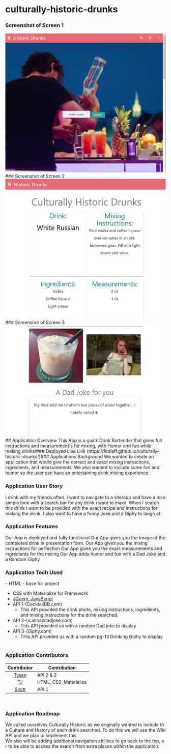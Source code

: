 # culturally-historic-drunks

### Screenshot of Screen 1
<img src ="images/Page1Image.jpg" alt ="Pic of Screen 1" />
### Screenshot of Screen 2
<img src ="images/Screen2Image.jpg" alt ="Pic of Screen 2" />
### Screenshot of Screen 3
<img src ="images/Screen3Image.jpg" alt ="Pic of Screen 3" />
​
## Application Overview
This App is a quick Drink Bartender that gives full instructions and measurement's for mixing, with Humor and fun while making drinks!
​
### Deployed Live Link 
(https://firzlaff.github.io/culturally-historic-drunks/)
​
### Applications Background
We wanted to create an application that would give the correct and exact mixing instructions, ingredients, and measurements. We also wanted to include some fun and humor so the user can have an entertaining drink mixing experience. 

### Application User Story
I drink with my friends often, I want to navigate to a site/app and have a nice simple look with a search bar for any drink i want to make. When I search this drink I want to be provided with the exact recipe and instructions for making the drink. I also want to have a funny Joke and a Giphy to laugh at. 

### Application Features
Our App is deployed and fully functional
​Our App gives you the Image of the completed drink in presentation form. 
Our App gives you the mixing instructions for perfection
Our App gives you the exact measurements and ingredients for the mixing
Our App adds humor and fun with a Dad Joke and a Random Giphy

### Application Tech Used
​- HTML - base for project
- CSS with Materialize for Framework
- [JQuery, JavaScript](https://jquery.com/)
- API 1-(CocktailDB.com)
  - This API provided the drink photo, mixing instructions, ingredients, and mixing instructions for the drink searched. 
- API 2-(icanhazdadjoke.com)
  - This API provided us with a random Dad joke to display
- API 3-(Giphy.com)
  - THis API provided us with a random pg-13 Drinking Giphy to display.    
​
### Application Contributors​
| Contributor                                                       |     Contribution        |
|:-----------------------------------------------------------------:| --------------------    | 
| [Tysen](https://github.com/Firzlaff/culturally-historic-drunks)   |  API 2 & 3               |
| [TJ](https://github.com/GLXEnigma/culturally-historic-drunks-1)   | HTML, CSS, Materialize   |
| [Scott](https://github.com/scottmorr/culturally-historic-drunks-1)|         API 1          |
​
### Application Roadmap 
We called ourselves Culturally Historic as we originally wanted to include the Culture and History of each drink searched. To do this we will use the WikiAPI and we plan to implement this.
We also will be adding additional navigation abilities to go back to the top, or to be able to access the search from extra places within the application. 
